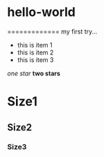 # hello-world
=============
my first try...

- this is item 1
- this is item 2
- this is item 3


*one star*
**two stars**

# Size1
## Size2
### Size3
